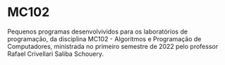 # MC102

Pequenos programas desenvolvividos para os laboratórios de programação, da disciplina MC102 - Algoritmos e Programação de Computadores, ministrada no primeiro semestre de 2022 pelo professor Rafael Crivellari Saliba Schouery.
